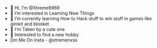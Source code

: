 - 👋 Hi, I’m @Xtreme6969
- 👀 I’m interested in Learning New Things
- 🌱 I’m currently learning How to Hack stuff to win stuff in games like gimkit and blooket 
- 🍒 I'm Taken by a cute one
- 💫 Interested to find a new hobby
- Dm Me On insta - @xtremenxsx
